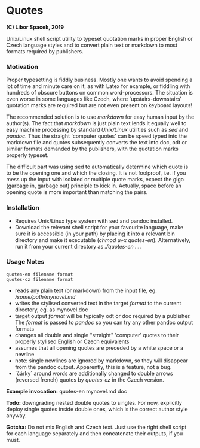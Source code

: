 # Quotes
**(C) Libor Spacek, 2019**

Unix/Linux shell script utility to typeset quotation marks in proper English or Czech language styles and to convert plain text or markdown to most formats required by publishers.

### Motivation
Proper typesetting is fiddly business. Mostly one wants to avoid spending a lot of time and minute care on it, as with Latex  for example, or fiddling with hundreds of obscure buttons on common word-processors. The situation is even worse in some languages like Czech, where 'upstairs-downstairs' quotation marks are required but are not even present on keyboard layouts!

The recommended solution is to use *markdown* for easy  human input by the author(s). The fact that *markdown* is just plain text lends it equally well to easy machine processing by standard *Unix/Linux* utilities such as *sed* and *pandoc*. Thus the straight 'computer quotes' can be speed typed into the markdown file and quotes subsequently converts the text  into doc, odt or similar formats demanded by the publishers, with the quotation marks properly typeset. 

The difficult part was using sed to automatically determine which quote is to be the opening one and which the closing. It is not foolproof, i.e. if you mess up the input with isolated or multiple quote marks, expect the gigo (garbage in, garbage out) principle to kick in. Actually, space before an opening quote is more important than matching the pairs.

### Installation
- Requires  Unix/Linux type system with sed and pandoc installed. 
- Download the relevant shell script for your favourite language, make sure it is accessible (in your path) by placing it into a relevant bin directory and make it executable (*chmod u+x quotes-en*). Alternatively, run it from your current directory as *./quotes-en ...*.

### Usage Notes
	quotes-en filename format
	quotes-cz filename format
- reads any plain text (or markdown) from the input file, eg. */some/path/mynovel.md*
- writes the stylised converted text in the target *format* to the current directory, eg. as mynovel.doc
- target output *format* will be typically odt or doc required by a publisher. The *format* is passed to *pandoc* so you can try any other pandoc output formats
- changes all double and single "straight" 'computer' quotes to their properly stylised English or Czech equivalents
- assumes that all opening quotes are preceded by a white space or a newline
- note: single newlines are ignored by markdown, so they will disappear from the pandoc output. Apparently, this is a feature, not a bug.
- ´čárky´ around words are additionally changed to double arrows (reversed french) quotes by *quotes-cz* in the Czech version.

**Example invocation:** quotes-en mynovel.md doc

**Todo:** downgrading nested double quotes to singles. For now, explicitly deploy single quotes inside double ones, which is the correct author style anyway.

**Gotcha:** Do not mix English and Czech text. Just use the right shell script for each language separately and then concatenate their outputs, if you must.